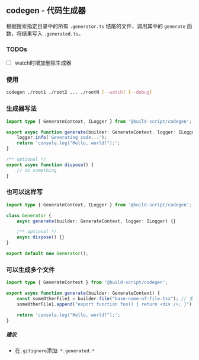 ## codegen - 代码生成器

根据搜索指定目录中的所有 `.generator.ts` 结尾的文件，调用其中的 `generate` 函数，将结果写入 `.generated.ts`。


### TODOs

-  [ ] watch时增加删除生成器

### 使用

```bash
codegen ./root1 ./root2 ... ./rootN [--watch] [--debug]
```

### 生成器写法
```ts
import type { GenerateContext, ILogger } from '@build-script/codegen';

export async function generate(builder: GenerateContext, logger: ILogger) {
	logger.info('Generating code...');
	return 'console.log("Hello, world!");';
}

/** optional */
export async function dispose() {
	// do something
}
```

### 也可以这样写

```ts
import type { GenerateContext, ILogger } from '@build-script/codegen';

class Generator {
	async generate(builder: GenerateContext, logger: ILogger) {}

	/** optional */
	async dispose() {}
}

export default new Generator();
```

### 可以生成多个文件

```ts
import type { GenerateContext } from '@build-script/codegen';

export async function generate(builder: GenerateContext) {
	const someOtherFile1 = builder.file("base-name-of-file.tsx"); // 生成的文件名为 base-name-of-file.generated.tsx
	someOtherFile1.append("export function foo() { return <div />; }");

	return 'console.log("Hello, world!");';
}
```

##### 建议

-   在`.gitignore`添加: `*.generated.*`
